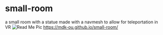 # small-room
a small room with a statue made with a navmesh to allow for teleportation in VR
![Read Me Pic](https://user-images.githubusercontent.com/97694988/153096527-c4167547-bb1f-4fb6-866c-c5841ab5cc58.PNG)
https://mdk-ou.github.io/small-room/
